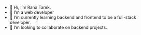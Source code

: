 - 👋 Hi, I’m Rana Tarek.
- 👀 I’m a web developer
- 🌱 I’m currently learning backend and frontend to be a full-stack developer.
- 💞️ I’m looking to collaborate on backend projects.


<!---
ranatarek-rt/ranatarek-rt is a ✨ special ✨ repository because its `README.md` (this file) appears on your GitHub profile.
You can click the Preview link to take a look at your changes.
--->
